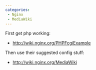 ```yaml
---
categories:
 - Nginx
 - MediaWiki
---
```

First get php working:

-   <http://wiki.nginx.org/PHPFcgiExample>

Then use their suggested config stuff:

-   <http://wiki.nginx.org/MediaWiki>

